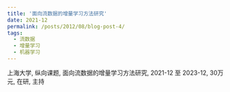 ```yaml
---
title: '面向流数据的增量学习方法研究'
date: 2021-12
permalink: /posts/2012/08/blog-post-4/
tags:
  - 流数据
  - 增量学习
  - 机器学习
---
```


上海大学, 纵向课题, 面向流数据的增量学习方法研究, 2021-12 至 2023-12, 30万元, 在研, 主持

